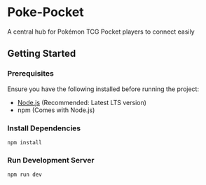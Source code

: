 # Poke-Pocket

A central hub for Pokémon TCG Pocket players to connect easily

## Getting Started

### Prerequisites

Ensure you have the following installed before running the project:

- [Node.js](https://nodejs.org/) (Recommended: Latest LTS version)
- npm (Comes with Node.js)

### Install Dependencies

```
npm install
```

### Run Development Server

```
npm run dev
```
